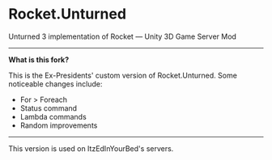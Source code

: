 # Rocket.Unturned
Unturned 3 implementation of Rocket — Unity 3D Game Server Mod

---

**What is this fork?**

This is the Ex-Presidents' custom version of Rocket.Unturned. Some noticeable changes include:
- For > Foreach
- Status command
- Lambda commands
- Random improvements

---

This version is used on ItzEdInYourBed's servers.
